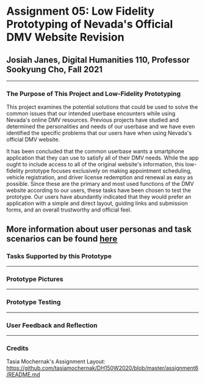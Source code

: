 # Assignment 05: Low Fidelity Prototyping of Nevada's Official DMV Website Revision

## Josiah Janes, Digital Humanities 110, Professor Sookyung Cho, Fall 2021

---

### The Purpose of This Project and Low-Fidelity Prototyping
This project examines the potential solutions that could be used to solve the common issues that our intended userbase encounters while using Nevada's online DMV resources. Previous projects have studied and determined the personalities and needs of our userbase and we have even identified the specific problems that our users have when using Nevada's official DMV website. 

It has been concluded that the common userbase wants a smartphone application that they can use to satisfy all of their DMV needs. While the app ought to include access to all of the original website's information, this low-fidelity prototype focuses exclusively on making appointment scheduling, vehicle registration, and driver license redemption and renewal as easy as possible. Since these are the primary and most used functions of the DMV website according to our users, these tasks have been chosen to test the prototype. Our users have abundantly indicated that they would prefer an application with a simple and direct layout, guiding links and submission forms, and an overall trustworthy and official feel.

More information about user personas and task scenarios can be found [here](https://github.com/Joxiah1/DH110-JosiahJanes/blob/main/assignment04.md)
---

### Tasks Supported by this Prototype

---

### Prototype Pictures

---

### Prototype Testing

---

### User Feedback and Reflection

---
### Credits
Tasia Mochernak's Assignment Layout: https://github.com/tasiamochernak/DH150W2020/blob/master/assignment6/README.md
